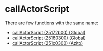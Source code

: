 # callActorScript

There are few functions with the same name:

- [callActorScript (25172b00) (Global)](./callactorscript_25172b00.md)
- [callActorScript (25160300) (Global)](./callactorscript_25160300.md)
- [callActorScript (251c0300) (Azito)](./callactorscript_251c0300.md)
